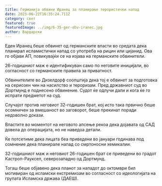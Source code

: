 ```yaml
---
title: Германија обвини Иранец за планирање терористички напад
date: 2023-06-22T16:35:24.711Z
category: свет
featured: true
featuredImage: ../img/6-35-ger-obv-iranec.jpg
author: Вардарски
---
```

Еден Иранец беше обвинет од германските власти во средата дека планирал исламистички напад со употреба на рицин или цијанид. Ова го објави АП, повикувајќи се на изјава на германските обвинители.

26-годишниот маж е идентификуван само по неговите иницијали, во согласност со германските правила за приватност.

Обвинителите во Дизелдорф соопштија дека тој е обвинет за подготовка на сериозен чин на насилство и тероризам. Пред државниот суд во Дортмунд е поднесено обвинение. Судот ќе одлучи дали и кога ќе го испрати предметот на суд.

Случајот против неговиот 32-годишен брат, кој исто така првично беше осомничен за вмешаност во заговорот, беше прекинат поради недоволно докази.

Властите во моментот на неговото апсење рекоа дека дојавата од САД довела до операцијата, но не наведоа детали.

Ќе потсетиме дека лицата беа приведени во јануари годинава под сомнение дека планирале напад со смртоносни хемикалии.

32-годишниот маж и неговиот 26-годишен брат се приведени во градот Кастроп-Рауксел, северозападно од Дортмунд.

Тогаш беше објавено дека планот за нападот до октомври бил мотивиран од исламски екстремизам во согласност со идеологијата на групата Исламска држава (ДАЕШ).